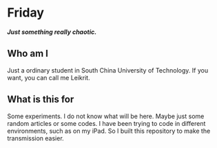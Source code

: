 # Friday
***Just something really chaotic.***
## Who am I
Just a ordinary student in South China University of Technology. If you want, you can call me Leikrit.

## What is this for
Some experiments. I do not know what will be here. Maybe just some random articles or some codes. I have been trying to code in different environments, such as on my iPad. So I built this repository to make the transmission easier.
